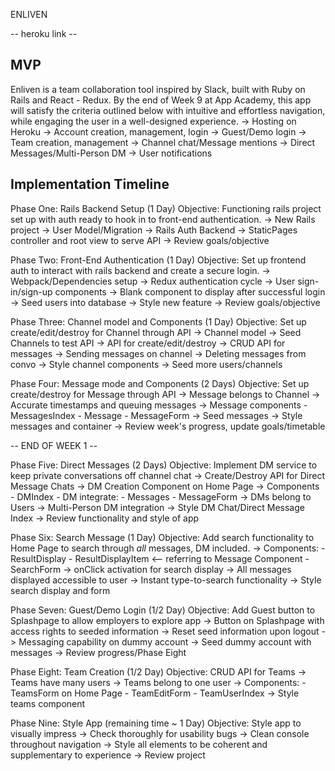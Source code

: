 ENLIVEN

-- heroku link --

## MVP ##

Enliven is a team collaboration tool inspired by Slack, built with Ruby on Rails and React - Redux. By the end of Week 9 at App Academy, this app will satisfy the criteria outlined below with intuitive and effortless navigation, while engaging the user in a well-designed experience.
 -> Hosting on Heroku
 -> Account creation, management, login
 -> Guest/Demo login
 -> Team creation, management
 -> Channel chat/Message mentions
 -> Direct Messages/Multi-Person DM
 -> User notifications

## Implementation Timeline ##

Phase One: Rails Backend Setup (1 Day)
  Objective: Functioning rails project set up with auth ready to hook in to front-end authentication.
    -> New Rails project
    -> User Model/Migration
    -> Rails Auth Backend
    -> StaticPages controller and root view to serve API
    -> Review goals/objective

Phase Two: Front-End Authentication (1 Day)
  Objective: Set up frontend auth to interact with rails backend and create a secure login.
    -> Webpack/Dependencies setup
    -> Redux authentication cycle
    -> User sign-in/sign-up components
    -> Blank component to display after successful login
    -> Seed users into database
    -> Style new feature
    -> Review goals/objective

Phase Three: Channel model and Components (1 Day)
  Objective: Set up create/edit/destroy for Channel through API
  -> Channel model
  -> Seed Channels to test API
  -> API for create/edit/destroy
  -> CRUD API for messages
  -> Sending messages on channel
  -> Deleting messages from convo
  -> Style channel components
  -> Seed more users/channels

Phase Four: Message mode and Components (2 Days)
  Objective: Set up create/destroy for Message through API
    -> Message belongs to Channel
    -> Accurate timestamps and queuing messages
    -> Message components
      - MessagesIndex
      - Message
      - MessageForm
    -> Seed messages
    -> Style messages and container
    -> Review week's progress, update goals/timetable

-- END OF WEEK 1 --

Phase Five: Direct Messages (2 Days)
  Objective: Implement DM service to keep private conversations off channel chat
    -> Create/Destroy API for Direct Message Chats
    -> DM Creation Component on Home Page
    -> Components
      - DMIndex
      - DM
      integrate:
      - Messages
      - MessageForm
    -> DMs belong to Users
    -> Multi-Person DM integration
    -> Style DM Chat/Direct Message Index
    -> Review functionality and style of app

Phase Six: Search Message (1 Day)
  Objective: Add search functionality to Home Page to search through _all_ messages, DM included.
    -> Components:
      - ResultDisplay
      - ResultDisplayItem <-- referring to Message Component
      - SearchForm
    -> onClick activation for search display
    -> All messages displayed accessible to user
    -> Instant type-to-search functionality
    -> Style search display and form

Phase Seven: Guest/Demo Login (1/2 Day)
  Objective: Add Guest button to Splashpage to allow employers to explore app
    -> Button on Splashpage with access rights to seeded information
    -> Reset seed information upon logout
    -> Messaging capability on dummy account
    -> Seed dummy account with messages
    -> Review progress/Phase Eight

Phase Eight: Team Creation (1/2 Day)
  Objective: CRUD API for Teams
    -> Teams have many users
    -> Teams belong to one user
    -> Components:
      - TeamsForm on Home Page
      - TeamEditForm
      - TeamUserIndex
    -> Style teams component

Phase Nine: Style App (remaining time ~ 1 Day)
  Objective: Style app to visually impress
    -> Check thoroughly for usability bugs
    -> Clean console throughout navigation
    -> Style all elements to be coherent and supplementary to experience
    -> Review project
